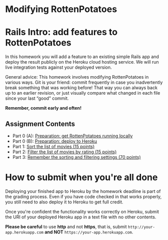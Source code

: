 Modifying RottenPotatoes
========================

# Rails Intro: add features to RottenPotatoes

In this homework you will add a feature to an existing simple Rails app
and deploy the result publicly on the Heroku cloud hosting service. We
will run live integration tests against your deployed version.

General advice:  This homework involves modifying RottenPotatoes in
various ways. Git is your friend: commit frequently in case you
inadvertently break something that was working before! That way you can
always back up to an earlier revision, or just visually compare what
changed in each file since your last “good” commit.

**Remember, commit early and often!**

## Assignment Contents

* Part 0 (A): [Preparation: get RottenPotatoes running locally](docs/part_0_A.md)
* Part 0 (B): [Preparation: deploy to Heroku](docs/part_0_B.md)
* Part 1: [Sort the list of movies (15 points)](docs/part_1.md)
* Part 2: [Filter the list of movies by rating (15 points)](docs/part_2.md)
* Part 3: [Remember the sorting and filtering settings (70 points)](docs/part_3.md)

# How to submit when you're all done

Deploying your finished app to Heroku by the homework deadline is part
of the grading process. Even if you have code checked in that works
properly, you still need to also deploy it to Heroku to get full
credit.

Once you're confident the functionality works correctly on Heroku,
submit the
URI of your deployed Heroku app in a text file with no other
contents.

**Please be careful** to use **http** and not **https**, that is,
submit `http://your-app.herokuapp.com` **and NOT**
`https://your-app.herokuapp.com`.
